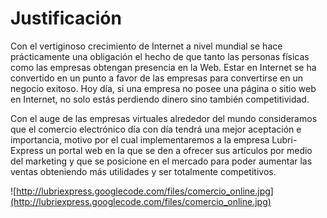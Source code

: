 # Justificación #

Con el vertiginoso crecimiento de Internet a nivel mundial se hace prácticamente una obligación el hecho de que tanto las personas físicas como las empresas obtengan presencia en la Web. Estar en Internet se ha convertido en un punto a favor de las empresas para convertirse en un negocio exitoso. Hoy día, si una empresa no posee una página o sitio web en Internet, no solo estás perdiendo dinero sino también competitividad.

Con el auge de las empresas virtuales alrededor del mundo consideramos que el comercio electrónico día con día tendrá una mejor aceptación e importancia, motivo por el cual implementaremos a la empresa Lubri-Express un portal web en la que se den a ofrecer sus artículos por medio del marketing y que se posicione en el mercado para poder aumentar las ventas obteniendo más utilidades y ser totalmente competitivos.

![http://lubriexpress.googlecode.com/files/comercio_online.jpg](http://lubriexpress.googlecode.com/files/comercio_online.jpg)